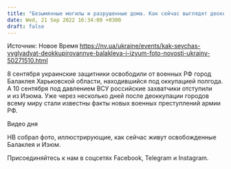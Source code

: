 ```yaml
---
title: "Безымянные могилы и разрушенные дома. Как сейчас выглядят деоккупированные Балаклея и Изюм — фоторепортаж НВ"
date: Wed, 21 Sep 2022 16:34:00 +0300
draft: false
---
```

Источник: Новое Время https://nv.ua/ukraine/events/kak-seychas-vyglyadyat-deokkupirovannye-balakleya-i-izyum-foto-novosti-ukrainy-50271510.html


8 сентября украинские защитники освободили от военных РФ город Балаклея Харьковской области, находившийся под оккупацией полгода. А 10 сентября под давлением ВСУ российские захватчики отступили и из Изюма. Уже через несколько дней после деоккупации городов всему миру стали известны факты новых военных преступлений армии РФ.

 Видео дня   

 НВ собрал фото, иллюстрирующие, как сейчас живут освобожденные Балаклея и Изюм.

Присоединяйтесь к нам в соцсетях Facebook, Telegram и Instagram.

